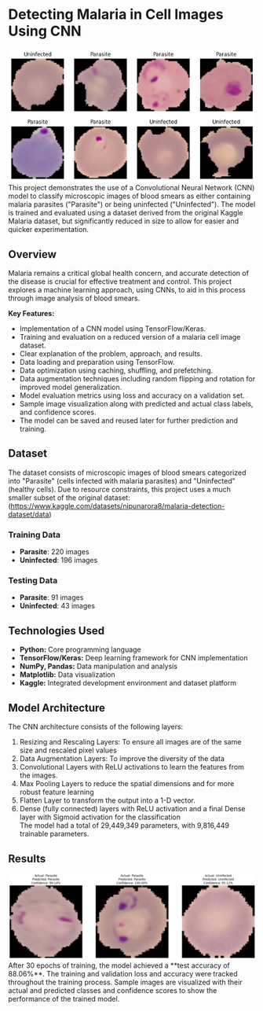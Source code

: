 # Detecting Malaria in Cell Images Using CNN
<img src="https://github.com/GongiAhmed/Malaria-detection/blob/main/Detecting%20Malaria%20using%20CNN/output.png">
This project demonstrates the use of a Convolutional Neural Network (CNN) model to classify microscopic images of blood smears as either containing malaria parasites ("Parasite") or being uninfected ("Uninfected"). The model is trained and evaluated using a dataset derived from the original Kaggle Malaria dataset, but significantly reduced in size to allow for easier and quicker experimentation.

## Overview

Malaria remains a critical global health concern, and accurate detection of the disease is crucial for effective treatment and control. This project explores a machine learning approach, using CNNs, to aid in this process through image analysis of blood smears.

**Key Features:**

-   Implementation of a CNN model using TensorFlow/Keras.
-   Training and evaluation on a reduced version of a malaria cell image dataset.
-   Clear explanation of the problem, approach, and results.
-   Data loading and preparation using TensorFlow.
-   Data optimization using caching, shuffling, and prefetching.
-   Data augmentation techniques including random flipping and rotation for improved model generalization.
-   Model evaluation metrics using loss and accuracy on a validation set.
-   Sample image visualization along with predicted and actual class labels, and confidence scores.
-   The model can be saved and reused later for further prediction and training.

## Dataset

The dataset consists of microscopic images of blood smears categorized into "Parasite" (cells infected with malaria parasites) and "Uninfected" (healthy cells). Due to resource constraints, this project uses a much smaller subset of the original dataset:(https://www.kaggle.com/datasets/nipunarora8/malaria-detection-dataset/data)

### Training Data

*   **Parasite**: 220 images
*   **Uninfected**: 196 images

### Testing Data

*   **Parasite**: 91 images
*   **Uninfected**: 43 images

## Technologies Used

-   **Python:** Core programming language
-   **TensorFlow/Keras:** Deep learning framework for CNN implementation
-   **NumPy, Pandas:** Data manipulation and analysis
-   **Matplotlib:** Data visualization
-   **Kaggle:** Integrated development environment and dataset platform

## Model Architecture

The CNN architecture consists of the following layers:

1.  Resizing and Rescaling Layers: To ensure all images are of the same size and rescaled pixel values
2.  Data Augmentation Layers: To improve the diversity of the data
3.  Convolutional Layers with ReLU activations to learn the features from the images.
4.  Max Pooling Layers to reduce the spatial dimensions and for more robust feature learning
5.  Flatten Layer to transform the output into a 1-D vector.
6.  Dense (fully connected) layers with ReLU activation and a final Dense layer with Sigmoid activation for the classification
\
The model had a total of 29,449,349 parameters, with 9,816,449 trainable parameters.

## Results
<img src="https://github.com/GongiAhmed/Malaria-detection/blob/main/Detecting%20Malaria%20using%20CNN/results.png"> 
After 30 epochs of training, the model achieved a **test accuracy of 88.06%**. The training and validation loss and accuracy were tracked throughout the training process. Sample images are visualized with their actual and predicted classes and confidence scores to show the performance of the trained model.
